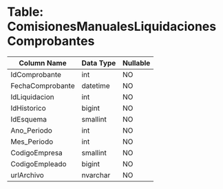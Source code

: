 # Table: ComisionesManualesLiquidacionesComprobantes

| Column Name | Data Type | Nullable |
|-------------|-----------|----------|
| IdComprobante | int | NO |
| FechaComprobante | datetime | NO |
| IdLiquidacion | int | NO |
| IdHistorico | bigint | NO |
| IdEsquema | smallint | NO |
| Ano_Periodo | int | NO |
| Mes_Periodo | int | NO |
| CodigoEmpresa | smallint | NO |
| CodigoEmpleado | bigint | NO |
| urlArchivo | nvarchar | NO |
